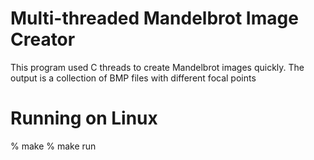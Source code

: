 # Multi-threaded Mandelbrot Image Creator
This program used C threads to create Mandelbrot images quickly.
The output is a collection of BMP files with different focal points

# Running on Linux
% make
% make run
